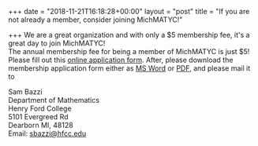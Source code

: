 +++
date = "2018-11-21T16:18:28+00:00"
layout = "post"
title = "If you are not already a member, consider joining MichMATYC!"

+++
We are a great organization and with only a $5 membership fee, it's a great day to join MichMATYC!  
The annual membership fee for being a member of MichMATYC is just $5! Please fill out this [online application form](https://docs.google.com/forms/d/1BvfadG2g2hn7knYdHBIJDUH3ewkWLdBye-sJSbw9PEw). After, please download the membership application form either as [MS Word](http://www.michmatyc.org/Membership%20Application%20form/memberform.doc) or [PDF](http://www.michmatyc.org/Membership%20Application%20form/memberform.pdf), and please mail it to

Sam Bazzi  
Department of Mathematics[  
](http://www.alpenacc.edu/)Henry Ford College  
5101 Evergreed Rd  
Dearborn MI, 48128 [  
](mailto:eastways@alpenacc.mi.us)Email: [sbazzi@hfcc.edu](mailto:sbazzi@hfcc.edu)